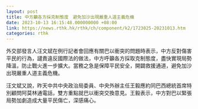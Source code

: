 ```yaml
---
layout: post
title: 中方籲各方採克制態度　避免加沙出現嚴重人道主義危機
date: 2023-10-13 16:15:48.000000000 +08:00
link: https://news.rthk.hk/rthk/ch/component/k2/1723025-20231013.htm
categories: rthk
---
```


外交部發言人汪文斌在例行記者會回應有關巴以衝突的問題時表示，中方反對傷害平民的行為，譴責違反國際法的做法，中方呼籲各方採取克制態度，盡快實現局勢降溫，防止戰火進一步擴大。當務之急是保障平民安全，開闢救援通道，避免加沙出現嚴重人道主義危機。

汪文斌又說，昨天中共中央政治局委員、中央外辦主任王毅應約同巴西總統首席特別顧問阿莫林通電話，雙方重點就巴以衝突交換意見。王毅表示，中方對巴以緊張局勢加劇造成大量平民傷亡，深感痛心。
